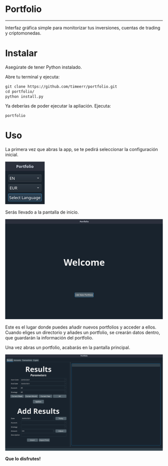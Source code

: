 # Portfolio

---

Interfaz gráfica simple para monitorizar tus inversiones, cuentas de trading y criptomonedas.

# Instalar

Asegúrate de tener Python instalado.

Abre tu terminal y ejecuta:

```
git clone https://github.com/timeerr/portfolio.git
cd portfolio/
python install.py
```

Ya deberías de poder ejecutar la apliación.
Ejecuta:

```
portfolio
```

# Uso

La primera vez que abras la app, se te pedirá seleccionar la configuración inicial.

![](screenshots/initial_config.png)

Serás llevado a la pantalla de inicio.

![](screenshots/welcomescreen.png)

Este es el lugar donde puedes añadir nuevos portfolios y acceder a ellos.
Cuando eliges un directorio y añades un portfolio, se crearán datos dentro, que guardarán la información del portfolio.

Una vez abras un portfolio, acabarás en la pantalla principal.

![](screenshots/mainwindow.png)

**Que lo disfrutes!**
